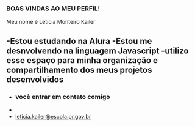 ### BOAS VINDAS AO MEU PERFIL!

Meu nome é Letícia Monteiro Kailer

-Estou estudando na Alura
-Estou me desnvolvendo na linguagem Javascript
-utilizo esse espaço para minha organização e compartilhamento dos meus projetos desenvolvidos 
- 
- ### você entrar em contato comigo 
- 
- leticia.kailer@escola.pr.gov.br
